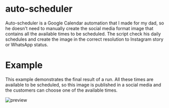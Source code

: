 # auto-scheduler
Auto-scheduler is a Google Calendar automation that I made for my dad, so he doesn't need to manually create the social media format image that contains all the available times to be scheduled.
The script check his daily schedules and create the image in the correct resolution to Instagram story or WhatsApp status.

# Example
This example demonstrates the final result of a run. All these times are available to be scheduled, so this image is published in a social media and the customers can choose one of the available times.

![preview](https://github.com/lorenzolpandolfo/auto-scheduler/assets/133379234/8e59d925-3865-4a11-934a-bf59b3951f3d)
